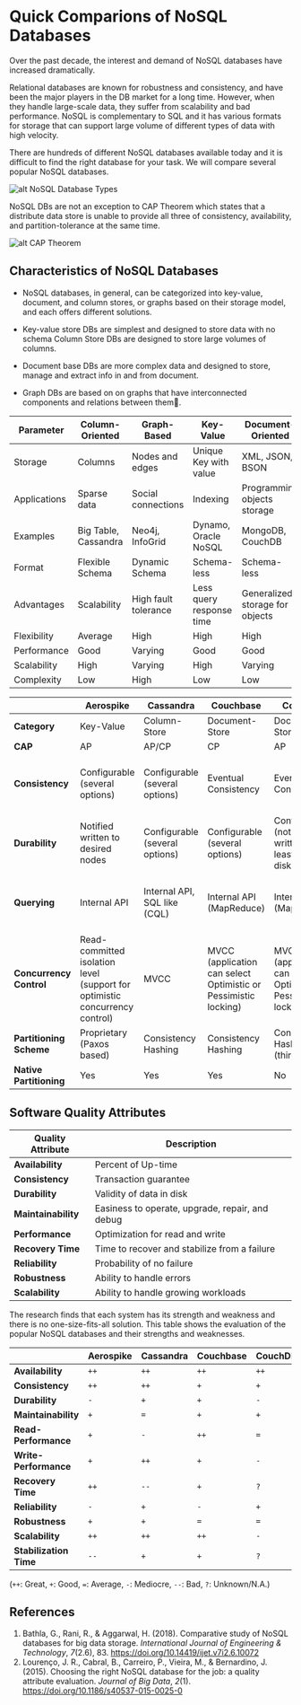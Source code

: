 # Quick Comparions of NoSQL Databases

Over the past decade, the interest and demand of NoSQL databases have increased dramatically. 

Relational databases are known for robustness and consistency, and have been the major players in the DB market for a long time. However, when they handle large-scale data, they suffer from scalability and bad performance.  NoSQL is complementary to SQL and it has various formats for storage that can support large volume of different types of data with high velocity.

There are hundreds of different NoSQL databases available today and it is difficult to find the right database for your task.  We will compare several popular NoSQL databases.

![alt NoSQL Database Types](../img/NoSQL-DB-Types.png)

NoSQL DBs are not an exception to CAP Theorem which states that a distribute data store is unable to provide all three of consistency, availability, and partition-tolerance at the same time.

![alt CAP Theorem](../img/CAP-Theorem.png)



## Characteristics of NoSQL Databases

- NoSQL databases, in general, can be categorized into key-value, document, and column stores, or graphs based on their storage model, and each offers different solutions.

- Key-value store DBs are simplest and designed to store data with no schema Column Store DBs are designed to store large volumes of columns.

- Document base DBs are more complex data and designed to store, manage and extract info in and from document.

- Graph DBs are based on on graphs that have interconnected components and relations between them.

  

| Parameter    | Column-Oriented      | Graph-Based          | Key-Value                | Document-Oriented               |
| ------------ | -------------------- | -------------------- | ------------------------ | ------------------------------- |
| Storage      | Columns              | Nodes and edges      | Unique Key with value    | XML, JSON, BSON                 |
| Applications | Sparse data          | Social connections   | Indexing                 | Programming objects storage     |
| Examples     | Big Table, Cassandra | Neo4j, InfoGrid      | Dynamo, Oracle NoSQL     | MongoDB, CouchDB                |
| Format       | Flexible Schema      | Dynamic Schema       | Schema-less              | Schema-less                     |
| Advantages   | Scalability          | High fault tolerance | Less query response time | Generalized storage for objects |
| Flexibility  | Average              | High                 | High                     | High                            |
| Performance  | Good                 | Varying              | Good                     | Good                            |
| Scalability  | High                 | Varying              | High                     | Varying                         |
| Complexity   | Low                  | High                 | Low                      | Low                             |



|                         | Aerospike                                                    | Cassandra                       | Couchbase                                                    | CouchDB                                                      | Hbase                                          | MongoDB                                        | Voldemort                              |
| ----------------------- | ------------------------------------------------------------ | ------------------------------- | ------------------------------------------------------------ | ------------------------------------------------------------ | ---------------------------------------------- | ---------------------------------------------- | -------------------------------------- |
| **Category**            | Key-Value                                                    | Column-Store                    | Document-Store                                               | Document-Store                                               | Column-Store                                   | Document-Store                                 | Key-Value                              |
| **CAP**                 | AP                                                           | AP/CP                           | CP                                                           | AP                                                           | CP                                             | CP                                             | AP                                     |
| **Consistency**         | Configurable  (several options)                              | Configurable  (several options) | Eventual Consistency                                         | Eventual Consistency                                         | Configurable (strong and eventual consistency) | Configurable  (several options)                | Read-Repair (client handles conflicts) |
| **Durability**          | Notified written to desired nodes                            | Configurable  (several options) | Configurable  (several options)                              | Configurable  (notified written to at least one disk)        | Configurable  (several options)                | Configurable  (several options)                | Notified written to desired nodes      |
| **Querying**            | Internal API                                                 | Internal API, SQL like (CQL)    | Internal API (MapReduce)                                     | Internal API (MapReduce)                                     | Internal API                                   | Internal API, MapReduce, complex query support | Internal API (get, put, delete)        |
| **Concurrency Control** | Read-committed isolation level (support for optimistic concurrency control) | MVCC                            | MVCC (application can select Optimistic or Pessimistic locking) | MVCC (application can select Optimistic or Pessimistic locking) | Optimistic locking with MVCC                   | Master-slave with multi-granularity locking    | Optimistic locking with MVCC           |
| **Partitioning Scheme** | Proprietary (Paxos based)                                    | Consistency Hashing             | Consistency Hashing                                          | Consistency Hashing (third party)                            | Ranged Based                                   | Consistency Hashing                            | Consistency Hashing                    |
| **Native Partitioning** | Yes                                                          | Yes                             | Yes                                                          | No                                                           | Yes                                            | Yes                                            | Yes                                    |



## Software Quality Attributes

| Quality Attribute   | Description                                     |
| ------------------- | ----------------------------------------------- |
| **Availability**    | Percent of Up-time                              |
| **Consistency**     | Transaction guarantee                           |
| **Durability**      | Validity of data in disk                        |
| **Maintainability** | Easiness to operate, upgrade, repair, and debug |
| **Performance**     | Optimization for read and write                 |
| **Recovery Time**   | Time to recover and stabilize from a failure    |
| **Reliability**     | Probability of no failure                       |
| **Robustness**      | Ability to handle errors                        |
| **Scalability**     | Ability to handle growing workloads             |

The research finds that each system has its strength and weakness and there is no one-size-fits-all solution. This table shows the evaluation of the popular NoSQL databases and their strengths and weaknesses. 

|                        | Aerospike | Cassandra | Couchbase | CouchDB | HBase | MongoDB | Voldemort |
| ---------------------- | --------- | --------- | --------- | ------- | ----- | ------- | --------- |
| **Availability**       | `++`      | `++`      | `++`      | `++`    | `-`   | `-`     | `++`      |
| **Consistency**        | `++`      | `++`      | `+`       | `+`     | `=`   | `++`    | `+`       |
| **Durability**         | `-`       | `+`       | `+`       | `-`     | `+`   | `+`     | `+`       |
| **Maintainability**    | `+`       | `=`       | `+`       | `+`     | `-`   | `=`     | `-`       |
| **Read-Performance**   | `+`       | `-`       | `++`      | `=`     | `-`   | `++`    | `+`       |
| **Write-Performance**  | `+`       | `++`      | `+`       | `-`     | `+`   | `-`     | `++`      |
| **Recovery Time**      | `++`      | `--`      | `+`       | `?`     | `?`   | `++`    | `?`       |
| **Reliability**        | `-`       | `+`       | `-`       | `+`     | `+`   | `++`    | `?`       |
| **Robustness**         | `+`       | `+`       | `=`       | `=`     | `--`  | `=`     | `?`       |
| **Scalability**        | `++`      | `++`      | `++`      | `-`     | `++`  | `-`     | `+`       |
| **Stabilization Time** | `--`      | `+`       | `+`       | `?`     | `?`   | `--`    | `?`       |

(`++`: Great, `+`: Good, `=`: Average, `-`: Mediocre, `--`: Bad, `?`: Unknown/N.A.)



## References
1. Bathla, G., Rani, R., & Aggarwal, H. (2018). Comparative study of NoSQL databases for big data storage. *International Journal of Engineering & Technology*, *7*(2.6), 83. https://doi.org/10.14419/ijet.v7i2.6.10072
2. Lourenço, J. R., Cabral, B., Carreiro, P., Vieira, M., & Bernardino, J. (2015). Choosing the right NoSQL database for the job: a quality attribute evaluation. *Journal of Big Data*, *2*(1). https://doi.org/10.1186/s40537-015-0025-0

